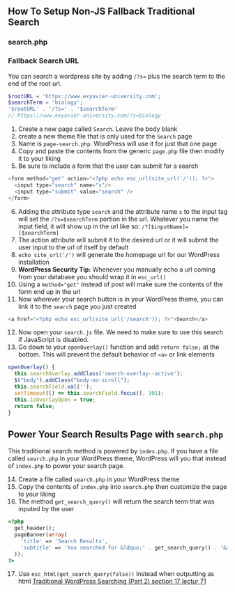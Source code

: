 ## How To Setup Non-JS Fallback Traditional Search

### search.php


### Fallback Search URL

You can search a wordpress site by adding `/?s=` plus the search term to the end of the root url.

```php
$rootURL = 'https://www.exyavier-university.com';
$searchTerm = 'biology';
'$rootURL' . '/?s=' . '$searchTerm'
// https://www.exyavier-university.com/?s=biology
```

1. Create a new page called `Search`. Leave the body blank
2. create a new theme file that is only used for the `Search` page
3. Name is `page-search.php`. WordPress will use it for just that one page
4. Copy and paste the contents from the generic `page.php` file then modify it to your liking
5. Be sure to include a form that the user can submit for a search

```php
<form method="get" action="<?php echo esc_url(site_url('/')); ?>">
  <input type="search" name="s"/>
  <input type="submit" value="search" />
</form>
```

6. Adding the attribute type `search` and the attribute name `s` to the input tag will set the `/?s=$searchTerm` portion in the url. Whatever you name the input field, it will show up in the url like so: `/?[$inputName]=[$searchTerm]`
7. The action attribute will submit it to the desired url or it will submit the user input to the url of itself by default
8. `echo site_url('/')` will generate the homepage url for our WordPress installation
9. **WordPress Security Tip:** Whenever you manually echo a url coming from your database you should wrap it in `esc_url()`
10. Using a `method="get"` instead of post will make sure the contents of the form end up in the url
11. Now wherever your search button is in your WordPress theme, you can link it to the `search` page you just created

```php
<a href="<?php echo esc_url(site_url('/search')); ?>">Search</a>
```

12. Now open your `search.js` file. We need to make sure to use this search if JavaScript is disabled.
13. Go down to your `openOverlay()` function and add `return false;` at the bottom. This will prevent the default behavior of `<a>` or link elements

```javascript
openOverlay() {
  this.searchOverlay.addClass('search-overlay--active');
  $("body").addClass("body-no-scroll");
  this.searchField.val('');
  setTimeout(() => this.searchField.focus(), 301);
  this.isOverlayOpen = true;
  return false;
}
```

## Power Your Search Results Page with `search.php`

This traditional search method is powered by `index.php`. If you have a file called `search.php` in your WordPress theme, WordPress will you that instead of `index.php` to power your search page.

14. Create a file called `search.php` in your WordPress theme
15. Copy the contents of `index.php` into `search.php` then customize the page to your liking
16. The method `get_search_query()` will return the search term that was inputed by the user

```php
<?php
  get_header();
  pageBanner(array(
    'title' => 'Search Results',
    'subtitle' => 'You searched for &ldquo;' . get_search_query() . '&rdquo;'
  ));
?>
```

17. Use `esc_html(get_search_query(false))` instead when outputting as html [Traditional WordPress Searching (Part 2) section 17 lectur 71](https://www.udemy.com/become-a-wordpress-developer-php-javascript/learn/v4/t/lecture/8007378?start=15)
